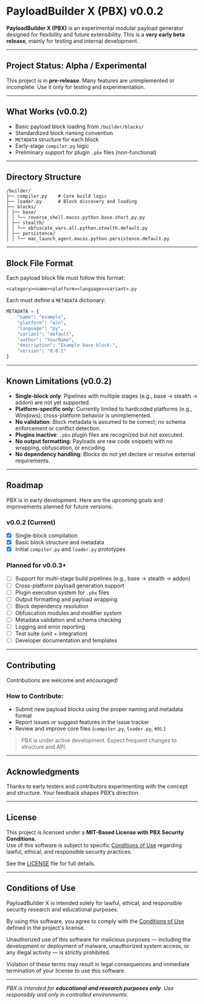 # PayloadBuilder X (PBX) v0.0.2

**PayloadBuilder X (PBX)** is an experimental modular payload generator designed for flexibility and future extensibility. This is a **very early beta release**, mainly for testing and internal development.

---

## Project Status: Alpha / Experimental

This project is in **pre-release**. Many features are unimplemented or incomplete. Use it only for testing and experimentation.

---

## What Works (v0.0.2)

- Basic payload block loading from `/builder/blocks/`
- Standardized block naming convention
- `METADATA` structure for each block
- Early-stage `compiler.py` logic
- Preliminary support for plugin `.pbx` files (non-functional)

---

## Directory Structure

```
/builder/
├── compiler.py    # Core build logic
├── loader.py      # Block discovery and loading
├── blocks/
│ ├── base/
│ │ └── reverse_shell.macos.python.base.short.py.py
│ ├── stealth/
│ │ └── obfuscate_vars.all.python.stealth.default.py
│ ├── persistence/
│ │ └── mac_launch_agent.macos.python.persistence.default.py
```

---

## Block File Format

Each payload block file must follow this format:

`<category><name><platform><language><variant>.py`

Each must define a `METADATA` dictionary:

```python
METADATA = {
    "name": "example",
    "platform": "win",
    "language": "py",
    "variant": "default",
    "author": "YourName",
    "description": "Example base block.",
    "version": "0.0.1"
}
```

---

## Known Limitations (v0.0.2)

- **Single-block only**: Pipelines with multiple stages (e.g., base → stealth → addon) are not yet supported.
- **Platform-specific only**: Currently limited to hardcoded platforms (e.g., Windows); cross-platform behavior is unimplemented.
- **No validation**: Block metadata is assumed to be correct; no schema enforcement or conflict detection.
- **Plugins inactive**: `.pbx` plugin files are recognized but not executed.
- **No output formatting**: Payloads are raw code snippets with no wrapping, obfuscation, or encoding.
- **No dependency handling**: Blocks do not yet declare or resolve external requirements.

---

## Roadmap

PBX is in early development. Here are the upcoming goals and improvements planned for future versions:

### v0.0.2 (Current)
- [x] Single-block compilation
- [x] Basic block structure and metadata
- [x] Initial `compiler.py` and `loader.py` prototypes

### Planned for v0.0.3+
- [ ] Support for multi-stage build pipelines (e.g., base → stealth → addon)
- [ ] Cross-platform payload generation support
- [ ] Plugin execution system for `.pbx` files
- [ ] Output formatting and payload wrapping
- [ ] Block dependency resolution
- [ ] Obfuscation modules and modifier system
- [ ] Metadata validation and schema checking
- [ ] Logging and error reporting
- [ ] Test suite (unit + integration)
- [ ] Developer documentation and templates

---

## Contributing

Contributions are welcome and encouraged!

### How to Contribute:
- Submit new payload blocks using the proper naming and metadata format
- Report issues or suggest features in the issue tracker
- Review and improve core files (`compiler.py`, `loader.py`, etc.)

> PBX is under active development. Expect frequent changes to structure and API.

---

## Acknowledgments

Thanks to early testers and contributors experimenting with the concept and structure. Your feedback shapes PBX’s direction.

---

## License

This project is licensed under a **MIT-Based License with PBX Security Conditions**.  
Use of this software is subject to specific [Conditions of Use](./LICENSE) regarding lawful, ethical, and responsible security practices.  

See the [LICENSE](./LICENSE) file for full details.

---

## Conditions of Use

PayloadBuilder X is intended solely for lawful, ethical, and responsible security research and educational purposes.

By using this software, you agree to comply with the [Conditions of Use](./LICENSE) defined in the project's license.

Unauthorized use of this software for malicious purposes — including the development or deployment of malware, unauthorized system access, or any illegal activity — is strictly prohibited.

Violation of these terms may result in legal consequences and immediate termination of your license to use this software.

---

*PBX is intended for **educational and research purposes only**. Use responsibly and only in controlled environments.*

